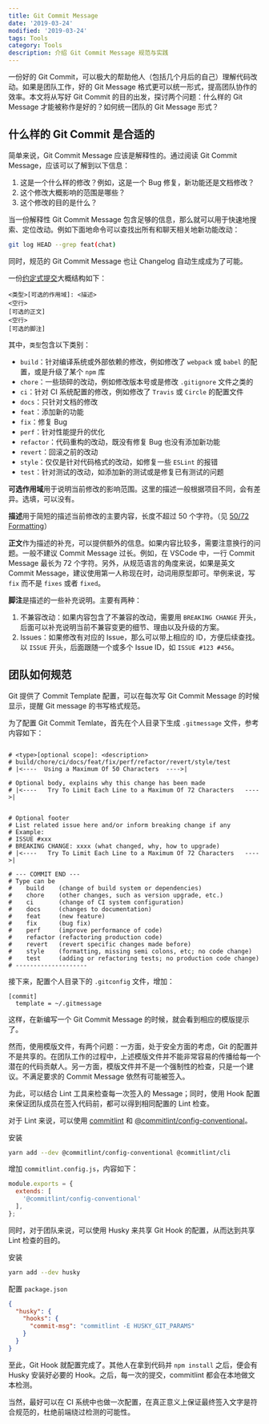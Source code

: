 ```yaml
---
title: Git Commit Message
date: '2019-03-24'
modified: '2019-03-24'
tags: Tools
category: Tools
description: 介绍 Git Commit Message 规范与实践
---
```


一份好的 Git Commit，可以极大的帮助他人（包括几个月后的自己）理解代码改动。如果是团队工作，好的 Git Message 格式更可以统一形式，提高团队协作的效率。本文将从写好 Git Commit 的目的出发，探讨两个问题：什么样的 Git Message 才能被称作是好的？如何统一团队的 Git Message 形式？

## 什么样的 Git Commit 是合适的

简单来说，Git Commit Message 应该是解释性的。通过阅读 Git Commit Message，应该可以了解到以下信息：

1. 这是一个什么样的修改？例如，这是一个 Bug 修复，新功能还是文档修改？
2. 这个修改大概影响的范围是哪些？
3. 这个修改的目的是什么？

当一份解释性 Git Commit Message 包含足够的信息，那么就可以用于快速地搜索、定位改动。例如下面地命令可以查找出所有和聊天相关地新功能改动：

```sh
git log HEAD --grep feat(chat)
```

同时，规范的 Git Commit Message 也让 Changelog 自动生成成为了可能。

一份[约定式提交](https://www.conventionalcommits.org/zh/v1.0.0-beta.3/)大概结构如下：

```plain
<类型>[可选的作用域]: <描述>
<空行>
[可选的正文]
<空行>
[可选的脚注]
```

其中，`类型`包含以下类别：

+ `build`：针对编译系统或外部依赖的修改，例如修改了 `webpack` 或 `babel` 的配置，或是升级了某个 `npm` 库
+ `chore`：一些琐碎的改动，例如修改版本号或是修改 `.gitignore` 文件之类的
+ `ci`：针对 CI 系统配置的修改，例如修改了 `Travis` 或 `Circle` 的配置文件
+ `docs`：只针对文档的修改
+ `feat`：添加新的功能
+ `fix`：修复 Bug
+ `perf`：针对性能提升的优化
+ `refactor`：代码重构的改动，既没有修复 Bug 也没有添加新功能
+ `revert`：回滚之前的改动
+ `style`：仅仅是针对代码格式的改动，如修复一些 `ESLint` 的报错
+ `test`：针对测试的改动，如添加新的测试或是修复已有测试的问题

**可选作用域**用于说明当前修改的影响范围。这里的描述一般根据项目不同，会有差异。选填，可以没有。

**描述**用于简短的描述当前修改的主要内容，长度不超过 50 个字符。（见 [50/72 Formatting](https://stackoverflow.com/questions/2290016/git-commit-messages-50-72-formatting)）

**正文**作为描述的补充，可以提供额外的信息。如果内容比较多，需要注意换行的问题。一般不建议 Commit Message 过长。例如，在 VSCode 中，一行 Commit Message 最长为 72 个字符。另外，从规范语言的角度来说，如果是英文 Commit Message，建议使用第一人称现在时，动词用原型即可。举例来说，写 `fix` 而不是 `fixes` 或者 `fixed`。

**脚注**是描述的一些补充说明。主要有两种：

1. 不兼容改动：如果内容包含了不兼容的改动，需要用 `BREAKING CHANGE` 开头，后面可以补充说明当前不兼容变更的细节、理由以及升级的方案。
2. Issues：如果修改有对应的 Issue，那么可以带上相应的 ID，方便后续查找。以 `ISSUE` 开头，后面跟随一个或多个 Issue ID，如 `ISSUE #123 #456`。

## 团队如何规范

Git 提供了 Commit Template 配置，可以在每次写 Git Commit Message 的时候显示，提醒 Git message 的书写格式规范。

为了配置 Git Commit Temlate，首先在个人目录下生成 `.gitmessage` 文件，参考内容如下：

```plain

# <type>[optional scope]: <description>
# build/chore/ci/docs/feat/fix/perf/refactor/revert/style/test
# |<----  Using a Maximum Of 50 Characters  ---->|

# Optional body, explains why this change has been made
# |<----   Try To Limit Each Line to a Maximum Of 72 Characters   ---->|


# Optional footer
# List related issue here and/or inform breaking change if any
# Example:
# ISSUE #xxx
# BREAKING CHANGE: xxxx (what changed, why, how to upgrade)
# |<----   Try To Limit Each Line to a Maximum Of 72 Characters   ---->|

# --- COMMIT END ---
# Type can be 
#    build    (change of build system or dependencies)
#    chore    (other changes, such as version upgrade, etc.)
#    ci       (change of CI system configuration)
#    docs     (changes to documentation)
#    feat     (new feature)
#    fix      (bug fix)
#    perf     (improve performance of code)
#    refactor (refactoring production code)
#    revert   (revert specific changes made before)
#    style    (formatting, missing semi colons, etc; no code change)
#    test     (adding or refactoring tests; no production code change)
# --------------------
```

接下来，配置个人目录下的 `.gitconfig` 文件，增加：

```plain
[commit]
  template = ~/.gitmessage
```

这样，在新编写一个 Git Commit Message 的时候，就会看到相应的模版提示了。

然而，使用模版文件，有两个问题：一方面，处于安全方面的考虑，Git 的配置并不是共享的。在团队工作的过程中，上述模版文件并不能非常容易的传播给每一个潜在的代码贡献人。另一方面，模版文件并不是一个强制性的检查，只是一个建议。不满足要求的 Commit Message 依然有可能被签入。

为此，可以结合 Lint 工具来检查每一次签入的 Message；同时，使用 Hook 配置来保证团队成员在签入代码前，都可以得到相同配置的 Lint 检查。

对于 Lint 来说，可以使用 [commitlint](https://github.com/conventional-changelog/commitlint) 和 [@commitlint/config-conventional](https://github.com/conventional-changelog/commitlint/tree/master/%40commitlint/config-conventional)。

安装

```sh
yarn add --dev @commitlint/config-conventional @commitlint/cli
```

增加 `commitlint.config.js`，内容如下：

```javascript
module.exports = {
  extends: [
    '@commitlint/config-conventional'
  ],
};
```

同时，对于团队来说，可以使用 Husky 来共享 Git Hook 的配置，从而达到共享 Lint 检查的目的。

安装

```sh
yarn add --dev husky
```

配置 `package.json`

```json
{
  "husky": {
    "hooks": {
      "commit-msg": "commitlint -E HUSKY_GIT_PARAMS"
    }  
  }
}
```

至此，Git Hook 就配置完成了。其他人在拿到代码并 `npm install` 之后，便会有 Husky 安装好必要的 Hook。之后，每一次的提交，commitlint 都会在本地做文本检测。

当然，最好可以在 CI 系统中也做一次配置，在真正意义上保证最终签入文字是符合规范的，杜绝前端绕过检测的可能性。
